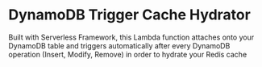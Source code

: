 # DynamoDB Trigger Cache Hydrator

Built with Serverless Framework, this Lambda function attaches onto your DynamoDB table and triggers automatically after every DynamoDB operation (Insert, Modify, Remove) in order to hydrate your Redis cache
